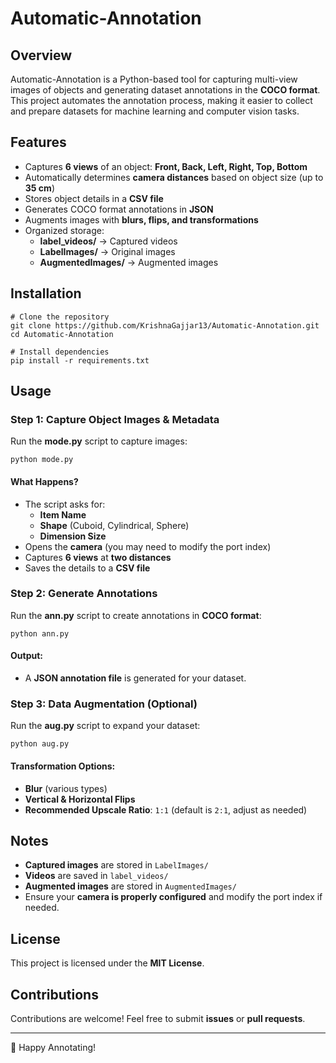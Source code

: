 # Automatic-Annotation

## Overview
Automatic-Annotation is a Python-based tool for capturing multi-view images of objects and generating dataset annotations in the **COCO format**. This project automates the annotation process, making it easier to collect and prepare datasets for machine learning and computer vision tasks.

## Features
- Captures **6 views** of an object: **Front, Back, Left, Right, Top, Bottom**
- Automatically determines **camera distances** based on object size (up to **35 cm**)
- Stores object details in a **CSV file**
- Generates COCO format annotations in **JSON**
- Augments images with **blurs, flips, and transformations**
- Organized storage:
  - **label_videos/** → Captured videos
  - **LabelImages/** → Original images
  - **AugmentedImages/** → Augmented images

## Installation
```
# Clone the repository
git clone https://github.com/KrishnaGajjar13/Automatic-Annotation.git
cd Automatic-Annotation

# Install dependencies
pip install -r requirements.txt
```

## Usage
### Step 1: Capture Object Images & Metadata
Run the **mode.py** script to capture images:
```
python mode.py
```
#### What Happens?
- The script asks for:
  - **Item Name**
  - **Shape** (Cuboid, Cylindrical, Sphere)
  - **Dimension Size**
- Opens the **camera** (you may need to modify the port index)
- Captures **6 views** at **two distances**
- Saves the details to a **CSV file**

### Step 2: Generate Annotations
Run the **ann.py** script to create annotations in **COCO format**:
```
python ann.py
```
#### Output:
- A **JSON annotation file** is generated for your dataset.

### Step 3: Data Augmentation (Optional)
Run the **aug.py** script to expand your dataset:
```
python aug.py
```
#### Transformation Options:
- **Blur** (various types)
- **Vertical & Horizontal Flips**
- **Recommended Upscale Ratio**: `1:1` (default is `2:1`, adjust as needed)

## Notes
- **Captured images** are stored in `LabelImages/`
- **Videos** are saved in `label_videos/`
- **Augmented images** are stored in `AugmentedImages/`
- Ensure your **camera is properly configured** and modify the port index if needed.

## License
This project is licensed under the **MIT License**.

## Contributions
Contributions are welcome! Feel free to submit **issues** or **pull requests**.

---

🚀 Happy Annotating!

